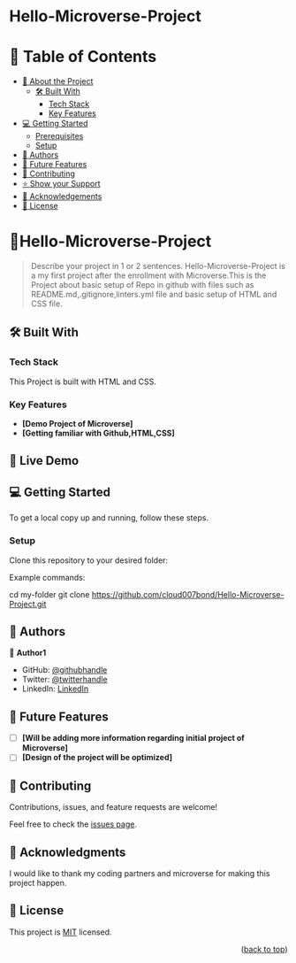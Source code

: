 # Hello-Microverse-Project
# 📗 Table of Contents

- [📖 About the Project](#about-project)
  - [🛠 Built With](#built-with)
    - [Tech Stack](#tech-stack)
    - [Key Features](#key-features)
- [💻 Getting Started](#getting-started)
  - [Prerequisites](#Prerequisites)
  - [Setup](#setup)
- [👥 Authors](#authors)
- [🔭 Future Features](#future-features)
- [🤝 Contributing](#contributing)
- [⭐ Show your Support](#Show-your-support)
- [🙏 Acknowledgements](#acknowledgements)
- [📝 License](#license)

# 📖Hello-Microverse-Project

> Describe your project in 1 or 2 sentences.
Hello-Microverse-Project is a my first project after the enrollment with Microverse.This is the Project about basic setup of Repo in github with files such as README.md,.gitignore,linters.yml file and basic setup of HTML and CSS file.

## 🛠 Built With <a name="built-with"></a>

### Tech Stack <a name="tech-stack"></a>

This Project is built with HTML and CSS.

<!-- Features -->

### Key Features <a name="key-features"></a>

- **[Demo Project of Microverse]**
- **[Getting familiar with Github,HTML,CSS]**

<!-- LIVE DEMO -->

## 🚀 Live Demo <a name="live-demo"></a>

<!-- GETTING STARTED -->

## 💻 Getting Started <a name="getting-started"></a>

To get a local copy up and running, follow these steps.

### Setup

Clone this repository to your desired folder:

Example commands:

  cd my-folder
  git clone https://github.com/cloud007bond/Hello-Microverse-Project.git

## 👥 Authors <a name="authors"></a>

👤 **Author1**

- GitHub: [@githubhandle](https://github.com/clouod007bond)
- Twitter: [@twitterhandle](https://twitter.com/ezinwacharles)
- LinkedIn: [LinkedIn](https://www.linkedin.com/in/ezinwa-charles-4401aa28/)

## 🔭 Future Features <a name="future-features"></a>

- [ ] **[Will be adding more information regarding initial project of Microverse]**
- [ ] **[Design of the project will be optimized]**

## 🤝 Contributing <a name="contributing"></a>

Contributions, issues, and feature requests are welcome!

Feel free to check the [issues page](../../issues/).

## 🙏 Acknowledgments <a name="acknowledgements"></a>

I would like to thank my coding partners and microverse for making this project happen.


## 📝 License <a name="license"></a>

This project is [MIT](https://github.com/cloud007bond/Hello-Microverse-Project/blob/main/LICENSE) licensed.

<p align="right">(<a href="#readme-top">back to top</a>)</p>

